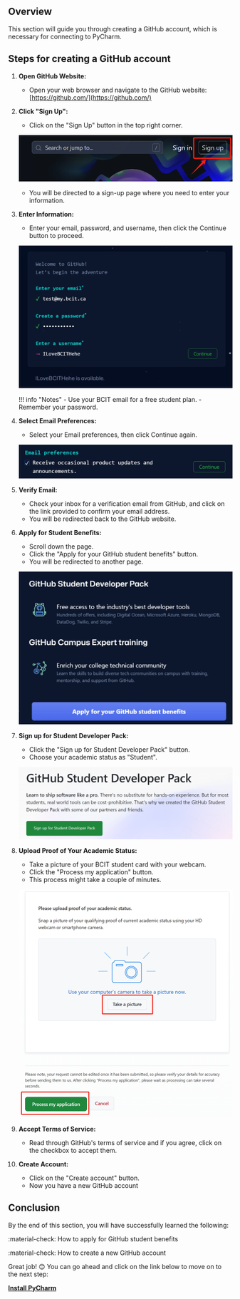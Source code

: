 ## Overview

This section will guide you through creating a GitHub account, which is necessary for connecting to PyCharm.

## Steps for creating a GitHub account

1. **Open GitHub Website:**
    - Open your web browser and navigate to the GitHub website: [https://github.com/](https://github.com/)
    
2. **Click "Sign Up":**
    - Click on the "Sign Up" button in the top right corner.

    ![Sign Up](assets/gh1.png)

    - You will be directed to a sign-up page where you need to enter your information.

3. **Enter Information:**
    - Enter your email, password, and username, then click the Continue button to proceed.

    ![Enter Info](assets/gh2.png)

    !!! info "Notes"
        - Use your BCIT email for a free student plan.
        - Remember your password.
        
4. **Select Email Preferences:**
    - Select your Email preferences, then click Continue again.

    ![Email preferences](assets/gh3.png)
    
5. **Verify Email:**
    - Check your inbox for a verification email from GitHub, and click on the link provided to confirm your email address.
    - You will be redirected back to the GitHub website.

6. **Apply for Student Benefits:**
    - Scroll down the page.
    - Click the "Apply for your GitHub student benefits" button.
    - You will be redirected to another page.

    ![Student Benefits](assets/gh4.png)

7. **Sign up for Student Developer Pack:**
    - Click the "Sign up for Student Developer Pack" button.
    - Choose your academic status as "Student".

    ![Student Pack](assets/gh5.png)

8. **Upload Proof of Your Academic Status:**
    - Take a picture of your BCIT student card with your webcam.
    - Click the "Process my application" button.
    - This process might take a couple of minutes.

    ![Academic Status](assets/gh6.png)

9. **Accept Terms of Service:**
    - Read through GitHub's terms of service and if you agree, click on the checkbox to accept them.

10. **Create Account:**
    - Click on the "Create account" button.
    - Now you have a new GitHub account

## Conclusion

By the end of this section, you will have successfully learned the following:

:material-check: How to apply for GitHub student benefits

:material-check: How to create a new GitHub account

Great job! 😊 You can go ahead and click on the link below to move on to the next step:

**[Install PyCharm](pycharmInstallation.md)**